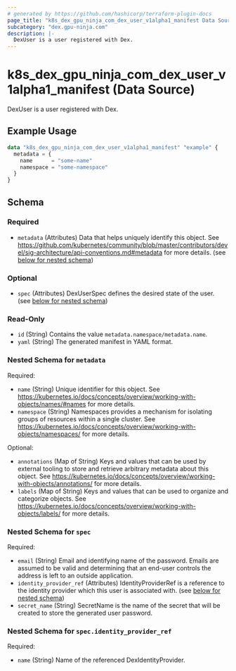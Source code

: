 ```yaml
---
# generated by https://github.com/hashicorp/terraform-plugin-docs
page_title: "k8s_dex_gpu_ninja_com_dex_user_v1alpha1_manifest Data Source - terraform-provider-k8s"
subcategory: "dex.gpu-ninja.com"
description: |-
  DexUser is a user registered with Dex.
---
```


# k8s_dex_gpu_ninja_com_dex_user_v1alpha1_manifest (Data Source)

DexUser is a user registered with Dex.

## Example Usage

```terraform
data "k8s_dex_gpu_ninja_com_dex_user_v1alpha1_manifest" "example" {
  metadata = {
    name      = "some-name"
    namespace = "some-namespace"
  }
}
```

<!-- schema generated by tfplugindocs -->
## Schema

### Required

- `metadata` (Attributes) Data that helps uniquely identify this object. See https://github.com/kubernetes/community/blob/master/contributors/devel/sig-architecture/api-conventions.md#metadata for more details. (see [below for nested schema](#nestedatt--metadata))

### Optional

- `spec` (Attributes) DexUserSpec defines the desired state of the user. (see [below for nested schema](#nestedatt--spec))

### Read-Only

- `id` (String) Contains the value `metadata.namespace/metadata.name`.
- `yaml` (String) The generated manifest in YAML format.

<a id="nestedatt--metadata"></a>
### Nested Schema for `metadata`

Required:

- `name` (String) Unique identifier for this object. See https://kubernetes.io/docs/concepts/overview/working-with-objects/names/#names for more details.
- `namespace` (String) Namespaces provides a mechanism for isolating groups of resources within a single cluster. See https://kubernetes.io/docs/concepts/overview/working-with-objects/namespaces/ for more details.

Optional:

- `annotations` (Map of String) Keys and values that can be used by external tooling to store and retrieve arbitrary metadata about this object. See https://kubernetes.io/docs/concepts/overview/working-with-objects/annotations/ for more details.
- `labels` (Map of String) Keys and values that can be used to organize and categorize objects. See https://kubernetes.io/docs/concepts/overview/working-with-objects/labels/ for more details.


<a id="nestedatt--spec"></a>
### Nested Schema for `spec`

Required:

- `email` (String) Email and identifying name of the password. Emails are assumed to be valid and determining that an end-user controls the address is left to an outside application.
- `identity_provider_ref` (Attributes) IdentityProviderRef is a reference to the identity provider which this user is associated with. (see [below for nested schema](#nestedatt--spec--identity_provider_ref))
- `secret_name` (String) SecretName is the name of the secret that will be created to store the generated user password.

<a id="nestedatt--spec--identity_provider_ref"></a>
### Nested Schema for `spec.identity_provider_ref`

Required:

- `name` (String) Name of the referenced DexIdentityProvider.
